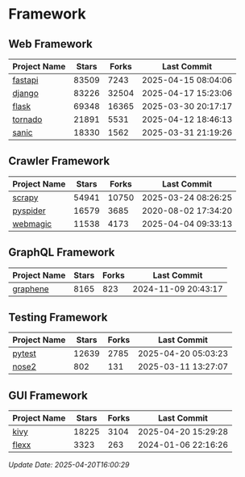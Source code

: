 # Framework

## Web Framework
| Project Name | Stars | Forks | Last Commit |
| ------------ | ----- | ----- | ----------- |
| [fastapi](https://github.com/fastapi/fastapi) | 83509 | 7243 | 2025-04-15 08:04:06 |
| [django](https://github.com/django/django) | 83226 | 32504 | 2025-04-17 15:23:06 |
| [flask](https://github.com/pallets/flask) | 69348 | 16365 | 2025-03-30 20:17:17 |
| [tornado](https://github.com/tornadoweb/tornado) | 21891 | 5531 | 2025-04-12 18:46:13 |
| [sanic](https://github.com/sanic-org/sanic) | 18330 | 1562 | 2025-03-31 21:19:26 |

## Crawler Framework
| Project Name | Stars | Forks | Last Commit |
| ------------ | ----- | ----- | ----------- |
| [scrapy](https://github.com/scrapy/scrapy) | 54941 | 10750 | 2025-03-24 08:26:25 |
| [pyspider](https://github.com/binux/pyspider) | 16579 | 3685 | 2020-08-02 17:34:20 |
| [webmagic](https://github.com/code4craft/webmagic) | 11538 | 4173 | 2025-04-04 09:33:13 |

## GraphQL Framework
| Project Name | Stars | Forks | Last Commit |
| ------------ | ----- | ----- | ----------- |
| [graphene](https://github.com/graphql-python/graphene) | 8165 | 823 | 2024-11-09 20:43:17 |

## Testing Framework
| Project Name | Stars | Forks | Last Commit |
| ------------ | ----- | ----- | ----------- |
| [pytest](https://github.com/pytest-dev/pytest) | 12639 | 2785 | 2025-04-20 05:03:23 |
| [nose2](https://github.com/nose-devs/nose2) | 802 | 131 | 2025-03-11 13:27:07 |

## GUI Framework
| Project Name | Stars | Forks | Last Commit |
| ------------ | ----- | ----- | ----------- |
| [kivy](https://github.com/kivy/kivy) | 18225 | 3104 | 2025-04-20 15:29:28 |
| [flexx](https://github.com/flexxui/flexx) | 3323 | 263 | 2024-01-06 22:16:26 |

*Update Date: 2025-04-20T16:00:29*